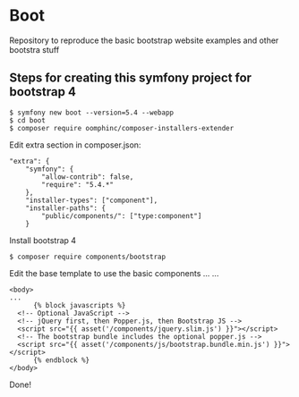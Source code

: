 # Boot

Repository to reproduce the basic bootstrap website examples and other bootstra stuff

## Steps for creating this symfony project for bootstrap 4

    $ symfony new boot --version=5.4 --webapp
    $ cd boot
    $ composer require oomphinc/composer-installers-extender

Edit extra section in composer.json:

    "extra": {
        "symfony": {
            "allow-contrib": false,
            "require": "5.4.*"
        },
        "installer-types": ["component"],
        "installer-paths": {
            "public/components/": ["type:component"]
        }

Install bootstrap 4

    $ composer require components/bootstrap

Edit the base template to use the basic components
    <head>
    ...
            <link rel="stylesheet" href="{{ asset('/components/css/bootstrap.css') }}" />
    ...
    </head>

    <body>
    ...
          {% block javascripts %}
      <!-- Optional JavaScript -->
      <!-- jQuery first, then Popper.js, then Bootstrap JS -->
      <script src="{{ asset('/components/jquery.slim.js') }}"></script>
      <!-- The bootstrap bundle includes the optional popper.js -->
      <script src="{{ asset('/components/js/bootstrap.bundle.min.js') }}"></script>
          {% endblock %}
    </body>

Done!

